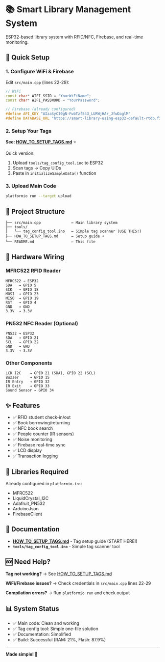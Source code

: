 # 📚 Smart Library Management System

ESP32-based library system with RFID/NFC, Firebase, and real-time monitoring.

## 🚀 Quick Setup

### 1. Configure WiFi & Firebase

Edit `src/main.cpp` (lines 22-29):

```cpp
// WiFi
const char* WIFI_SSID = "YourWiFiName";
const char* WIFI_PASSWORD = "YourPassword";

// Firebase (already configured)
#define API_KEY "AIzaSyCI0gN-FwbTzfS43_LURWjHAr_JfwDaglM"
#define DATABASE_URL "https://smart-library-using-esp32-default-rtdb.firebaseio.com/"
```

### 2. Setup Your Tags

**See: [HOW_TO_SETUP_TAGS.md](HOW_TO_SETUP_TAGS.md)** ⭐

Quick version:
1. Upload `tools/tag_config_tool.ino` to ESP32
2. Scan tags → Copy UIDs
3. Paste in `initializeSampleData()` function

### 3. Upload Main Code

```bash
platformio run --target upload
```

## 📁 Project Structure

```
├── src/main.cpp              ← Main library system
├── tools/
│   └── tag_config_tool.ino   ← Simple tag scanner (USE THIS!)
├── HOW_TO_SETUP_TAGS.md      ← Setup guide ⭐
└── README.md                 ← This file
```

## 🔌 Hardware Wiring

### MFRC522 RFID Reader
```
MFRC522 → ESP32
SDA   → GPIO 5
SCK   → GPIO 18
MOSI  → GPIO 23
MISO  → GPIO 19
RST   → GPIO 4
GND   → GND
3.3V  → 3.3V
```

### PN532 NFC Reader (Optional)
```
PN532 → ESP32
SDA   → GPIO 21
SCL   → GPIO 22
GND   → GND
3.3V  → 3.3V
```

### Other Components
```
LCD I2C    → GPIO 21 (SDA), GPIO 22 (SCL)
Buzzer     → GPIO 15
IR Entry   → GPIO 32
IR Exit    → GPIO 33
Sound Sensor → GPIO 34
```

## ✨ Features

- ✅ RFID student check-in/out
- ✅ Book borrowing/returning
- ✅ NFC book search
- ✅ People counter (IR sensors)
- ✅ Noise monitoring
- ✅ Firebase real-time sync
- ✅ LCD display
- ✅ Transaction logging

## 🔧 Libraries Required

Already configured in `platformio.ini`:
- MFRC522
- LiquidCrystal_I2C
- Adafruit_PN532
- ArduinoJson
- FirebaseClient

## 📖 Documentation

- **[HOW_TO_SETUP_TAGS.md](HOW_TO_SETUP_TAGS.md)** - Tag setup guide (START HERE!)
- **`tools/tag_config_tool.ino`** - Simple tag scanner tool

## 🆘 Need Help?

**Tag not working?**
→ See [HOW_TO_SETUP_TAGS.md](HOW_TO_SETUP_TAGS.md)

**WiFi/Firebase issues?**
→ Check credentials in `src/main.cpp` lines 22-29

**Compilation errors?**
→ Run `platformio run` and check output

## 📊 System Status

- ✅ Main code: Clean and working
- ✅ Tag config tool: Simple one-file solution
- ✅ Documentation: Simplified
- ✅ Build: Successful (RAM: 21%, Flash: 87.9%)

---

**Made simple! 🎉**
